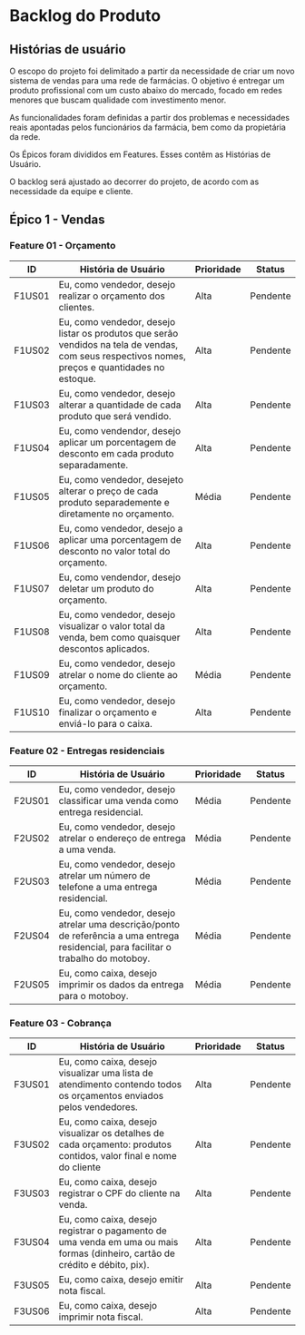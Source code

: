 # Backlog do Produto

## Histórias de usuário
O escopo do projeto foi delimitado a partir da necessidade de criar um novo sistema de vendas para uma rede de farmácias. O objetivo é entregar um produto profissional com um custo abaixo do mercado, focado em redes menores que buscam qualidade com investimento menor.

As funcionalidades foram definidas a partir dos problemas e necessidades reais apontadas pelos funcionários da farmácia, bem como da propietária da rede.

Os Épicos foram divididos em Features. Esses contêm as Histórias de Usuário.

O backlog será ajustado ao decorrer do projeto, de acordo com as necessidade da equipe e cliente.


## Épico 1 - Vendas

### Feature 01 - Orçamento

|ID|História de Usuário|Prioridade|Status|
|--|--|--|--|
|F1US01|Eu, como vendedor,  desejo realizar o orçamento dos clientes.|Alta|Pendente|
|F1US02|Eu, como vendedor, desejo listar os produtos que serão vendidos na tela de vendas, com seus respectivos nomes, preços e quantidades no estoque.|Alta|Pendente|
|F1US03|Eu, como vendedor,  desejo alterar a quantidade de cada produto que será vendido.|Alta|Pendente|
|F1US04|Eu, como vendendor, desejo aplicar um porcentagem de desconto em cada produto separadamente.|Alta|Pendente|
|F1US05|Eu, como vendedor, desejeto alterar o preço de cada produto separademente e diretamente no orçamento.|Média|Pendente|
|F1US06|Eu, como vendedor, desejo a aplicar uma porcentagem de desconto no valor total do orçamento.|Alta|Pendente|
|F1US07|Eu, como vendendor, desejo deletar um produto do orçamento.|Alta|Pendente|
|F1US08|Eu, como vendedor, desejo visualizar o valor total da venda, bem como quaisquer descontos aplicados.|Alta|Pendente|
|F1US09|Eu, como vendedor, desejo atrelar o nome do cliente ao orçamento.|Média|Pendente|
|F1US10|Eu, como vendedor, desejo finalizar o orçamento e enviá-lo para o caixa.|Alta|Pendente|


### Feature 02 - Entregas residenciais
|ID|História de Usuário|Prioridade|Status|
|--|--|--|--|
|F2US01|Eu, como vendedor, desejo classificar uma venda como entrega residencial.|Média|Pendente|
|F2US02|Eu, como vendedor, desejo atrelar o endereço de entrega a uma venda.|Média|Pendente|
|F2US03|Eu, como vendedor, desejo atrelar um número de telefone a uma entrega residencial.|Média|Pendente|
|F2US04|Eu, como vendedor, desejo atrelar uma descrição/ponto de referência a uma entrega residencial, para facilitar o trabalho do motoboy.|Média|Pendente|
|F2US05|Eu, como caixa, desejo imprimir os dados da entrega para o motoboy.|Média|Pendente|

### Feature 03 - Cobrança

|ID|História de Usuário|Prioridade|Status|
|--|--|--|--|
|F3US01|Eu, como caixa,  desejo visualizar uma lista de atendimento contendo todos os orçamentos enviados pelos vendedores.|Alta|Pendente|
|F3US02|Eu, como caixa, desejo visualizar os detalhes de cada orçamento: produtos contidos, valor final e nome do cliente|Alta|Pendente|
|F3US03|Eu, como caixa, desejo registrar o CPF do cliente na venda.|Alta|Pendente|
|F3US04|Eu, como caixa, desejo registrar o pagamento de uma venda em uma ou mais formas (dinheiro, cartão de crédito e débito, pix).|Alta|Pendente|
|F3US05|Eu, como caixa, desejo emitir nota fiscal.|Alta|Pendente|
|F3US06|Eu, como caixa, desejo imprimir nota fiscal.|Alta|Pendente|



